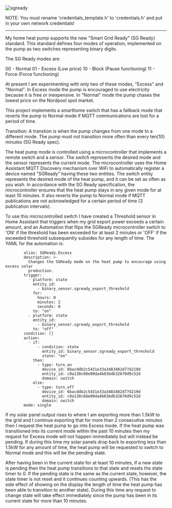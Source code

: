 ![sgready](https://github.com/velvet-jones/sgready/assets/2877548/6b257951-6b20-4478-a085-fba193280c0e)

NOTE: You must rename 'credentials_template.h' to 'credentials.h'
      and put in your own network credentials!

----
My home heat pump supports the new "Smart Grid Ready" (SG Ready) standard. This standard
defines four modes of operation, implemented on the pump as two switches representing
binary digits.

The SG Ready modes are:

  00 - Normal
  01 - Excess (Low price)
  10 - Block (Pause functioning)
  11 - Force (Force functioning)

At present I am experimenting with only two of these modes, "Excess" and "Normal". In Excess
mode the pump is encouraged to use electricity because it is free or inexpensive. In "Normal"
mode the pump chases the lowest price on the Nordpool spot market.

This project implements a smarthome switch that has a fallback mode that reverts the
pump to Normal mode if MQTT communications are lost for a period of time.

Transition: A transtion is when the pump changes from one mode to a different mode.
            The pump must not transition more often than every ten(10) minutes (SG Ready spec).

The heat pump mode is controlled using a microcontroller that implements a remote switch and a
sensor. The switch represents the desired mode and the sensor represents the current mode.
The microcontroller uses the Home Assistant MQTT Discovery mechanism over WiFi to automatically
register a device named "SGReady" having these two entities. The switch entity represents the
desired mode of the heat pump, and it can be set as often as you wish. In accordance with the
SG Ready specification, the microcontroller ensures that the heat pump stays in any given mode
for at least 10 minutes. It also reverts the pump to Normal mode if MQTT publications are not
acknowledged for a certain period of time (3 publication intervals).

To use this microcontrolled switch I have created a Threshold sensor in Home Assistant that
triggers when my grid export power exceeds a certain amount, and an Automation that flips
the SGReady microcontroller switch to 'ON' if the threshold has been exceeded for at least 2
minutes or 'OFF' if the exceeded threshold subsequently subsides for any length of time. The
YAML for the automation is:

            alias: SGReady.Excess
            description: >-
              Changes the SGReady mode on the heat pump to encourage using excess solar
              production.
            trigger:
              - platform: state
                entity_id:
                  - binary_sensor.sgready_export_threshold
                for:
                  hours: 0
                  minutes: 2
                  seconds: 0
                to: "on"
              - platform: state
                entity_id:
                  - binary_sensor.sgready_export_threshold
                to: "off"
            condition: []
            action:
              - if:
                  - condition: state
                    entity_id: binary_sensor.sgready_export_threshold
                    state: "on"
                then:
                  - type: turn_on
                    device_id: 6bacddb2c5431e33a3483482d77d219d
                    entity_id: c0a130c68e09da4b83bdb32670d9c52d
                    domain: switch
                else:
                  - type: turn_off
                    device_id: 6bacddb2c5431e33a3483482d77d219d
                    entity_id: c0a130c68e09da4b83bdb32670d9c52d
                    domain: switch
            mode: single

If my solar panel output rises to where I am exporting more than 1.5kW to the grid and
I continue exporting that for more than 2 consecutive minutes then I request the heat
pump to go into Excess mode. If the heat pump was transitioned into its current mode
within the past 10 minutes then my request for Excess mode will not happen immediately
but will instead be pending. If during this time my solar panels drop back to exporting
less than 1.5kW for any amount of time, the heat pump will be requested to switch to
Normal mode and this will be the pending state.

After having been in the current state for at least 10 minutes, if a new state is pending
then the heat pump transitions to that state and resets the state timer to 0. If the
pending state is the same as the current state, however, the state timer is not reset and
it continues counting upwards. (This has the side effect of showing on the display the
length of time the heat pump has been able to transition to another state). During this
time any request to change state will take effect immediately since the pump has been in
its current state for more than 10 minutes.

